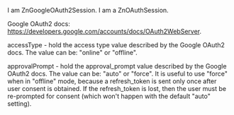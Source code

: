 I am ZnGoogleOAuth2Session.
I am a ZnOAuthSession.

Google OAuth2 docs: https://developers.google.com/accounts/docs/OAuth2WebServer.

accessType - hold the access type value described by the Google OAuth2 docs. The value can be: "online" or "offline".

approvalPrompt - hold the approval_prompt value described by the Google OAuth2 docs. The value can be: "auto" or "force". It is useful to use "force" when in "offline" mode, because a refresh_token is sent only once after user consent is obtained. If the refresh_token is lost, then the user must be re-prompted for consent (which won't happen with the default "auto" setting).
